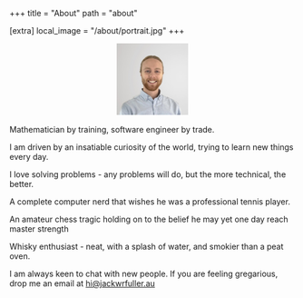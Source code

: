 +++
title = "About"
path = "about"

[extra]
local_image = "/about/portrait.jpg"
+++
<p align="center" width="50%">
    <img width="25%" src="portrait.jpg">
</p>

Mathematician by training, software engineer by trade.

I am driven by an insatiable curiosity of the world, trying to learn new things every day. 

I love solving problems - any problems will do, but the more technical, the better.

A complete computer nerd that wishes he was a professional tennis player.

An amateur chess tragic holding on to the belief he may yet one day reach master strength

Whisky enthusiast - neat, with a splash of water, and smokier than a peat oven.

I am always keen to chat with new people. If you are feeling gregarious, drop me an email at [hi@jackwrfuller.au](mailto:hi@jackwrfuller.au)
